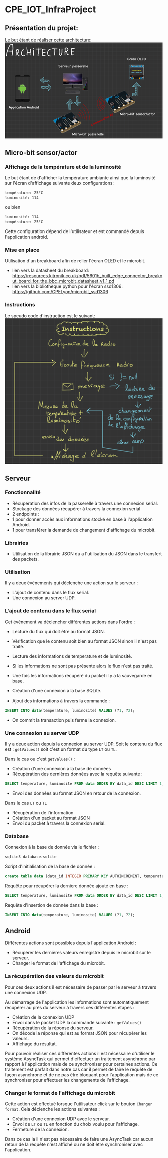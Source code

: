 # CPE_IOT_InfraProject

## Présentation du projet:
Le but étant de réaliser cette architecture:
![Schéma de l'architecture](https://github.com/JeremyL71/CPE_IOT_InfraProject/blob/main/Documentations/photos/intro_sujet.PNG?raw=true)

## Micro-bit sensor/actor
### Affichage de la température et de la luminosité
Le but étant de d'afficher la température ambiante ainsi que la luminosité sur l'écran d'affichage suivante deux configurations:

    température: 25°C
    luminosité: 114

ou bien

    luminosité: 114
    température: 25°C

Cette configuration dépend de l'utilisateur et est commandé depuis l'application android.
### Mise en place
Utilisation d'un breakboard afin de relier l'écran OLED et le microbit.

 -  lien vers la datasheet  du breakboard: https://resources.kitronik.co.uk/pdf/5601b_built_edge_connector_breakout_board_for_the_bbc_microbit_datasheet_v1_1.pd
 - lien vers la bibliothèque python pour l'écran ssd1306: https://github.com/CPELyon/microbit_ssd1306
 
 ### Instructions
 Le speudo code d'instruction est le suivant: 
 ![Speudo code instruction microbit sensor/actor](https://github.com/JeremyL71/CPE_IOT_InfraProject/blob/main/Documentations/photos/sc_instruc_microbit_oled.PNG?raw=true)


## Serveur

### Fonctionnalité 

- Récupération des infos de la passerelle à travers une connexion serial.
- Stockage des données récupérer à travers la connexion serial
- 2 endpoints : 
- 1 pour donner accès aux informations stocké en base à l'application Android.
- 1 pour transférer la demande de changement d'affichage du microbit.


### Librairies

- Utilisation de la librairie JSON du a l'utilisation du JSON dans le transfert des packets.

### Utilisation 

Il y a deux évènements qui déclenche une action sur le serveur : 

- L'ajout de contenu dans le flux serial.
- Une connexion au server UDP.

### L'ajout de contenu dans le flux serial

Cet évènement va déclencher différentes actions dans l'ordre :

- Lecture du flux qui doit être au format JSON. 
- Vérification que le contenu soit bien au format JSON sinon il n'est pas traité.
- Lecture des informations de temperature et de luminosité.
- Si les informations ne sont pas présente alors le flux n'est pas traité.

- Une fois les informations récupéré du packet il y a la sauvegarde en base.
- Création d'une connexion à la base SQLite.
- Ajout des informations à travers la commande : 

```sql
INSERT INTO data(temperature, luminosite) VALUES (?1, ?2);
```

- On commit la transaction puis ferme la connexion.


### Une connexion au server UDP 

Il y a deux action depuis la connexion au server UDP. Soit le contenu du flux est : `getValues()` soit c'est un format du type `LT` ou `TL`.

Dans le cas ou c'est `getValues()` : 

- Création d'une connexion à la base de données
- Récupération des dernières données avec la requête suivante : 

```sql
SELECT temperature, luminosite FROM data ORDER BY data_id DESC LIMIT 1;
```

- Envoi des données au format JSON en retour de la connexion.

Dans le cas `LT` ou `TL`

- Récupération de l'information
- Création d'un packet au format JSON
- Envoi du packet à travers la connexion serial.


### Database

Connexion à la base de donnée via le fichier :

```bash
sqlite3 database.sqlite
```

Script d'initialisation de la base de donnée :

```sql
create table data (data_id INTEGER PRIMARY KEY AUTOINCREMENT, temperature INTEGER, luminosite INTEGER);
```

Requête pour récupérer la dernière donnée ajouté en base :

```sql
SELECT temperature, luminosite FROM data ORDER BY data_id DESC LIMIT 1;
```

Requête d'insertion de donnée dans la base :

```sql
INSERT INTO data(temperature, luminosite) VALUES (?1, ?2);
```


## Android 

Différentes actions sont possibles depuis l'application Android : 

- Récupérer les dernières valeurs enregistré depuis le microbit sur le serveur.
- Changer le format de l'affichage du microbit.

### La récupération des valeurs du microbit

Pour ces deux actions il est nécessaire de passer par le serveur à travers une connexion UDP.

Au démarrage de l'application les informations sont automatiquement récupérer au près du serveur à travers ces différentes étapes : 

- Création de la connexion UDP
- Envoi dans le packet UDP la commande suivante : `getValues()`
- Récupération de la réponse du serveur.
- On décode la réponse qui est au format JSON pour récupérer les valeurs.
- Affichage du résultat.

Pour pouvoir réaliser ces différentes actions il est nécessaire d'utiliser le système AsyncTask qui permet d'effectuer un traitement asynchrone par rapport à l'application mais de ce synchroniser pour certaines actions. Ce traitement est parfait dans notre cas car il permet de faire le requête de façon asynchrone et de ne pas être bloquant pour l'application mais de ce synchroniser pour effectuer les changements de l'affichage.

### Changer le format de l'affichage du microbit

Cette action est effectué lorsque l'utilisateur click sur le bouton `Changer format`. Cela déclenche les actions suivantes : 

- Création d'une connexion UDP avec le serveur.
- Envoi de `LT` ou `TL` en fonction du choix voulu pour l'affichage.
- Fermeture de la connexion.

Dans ce cas la il n'est pas nécessaire de faire une AsyncTask car aucun retour de la requête n'est affiché ou ne doit être synchroniser avec l'application.
